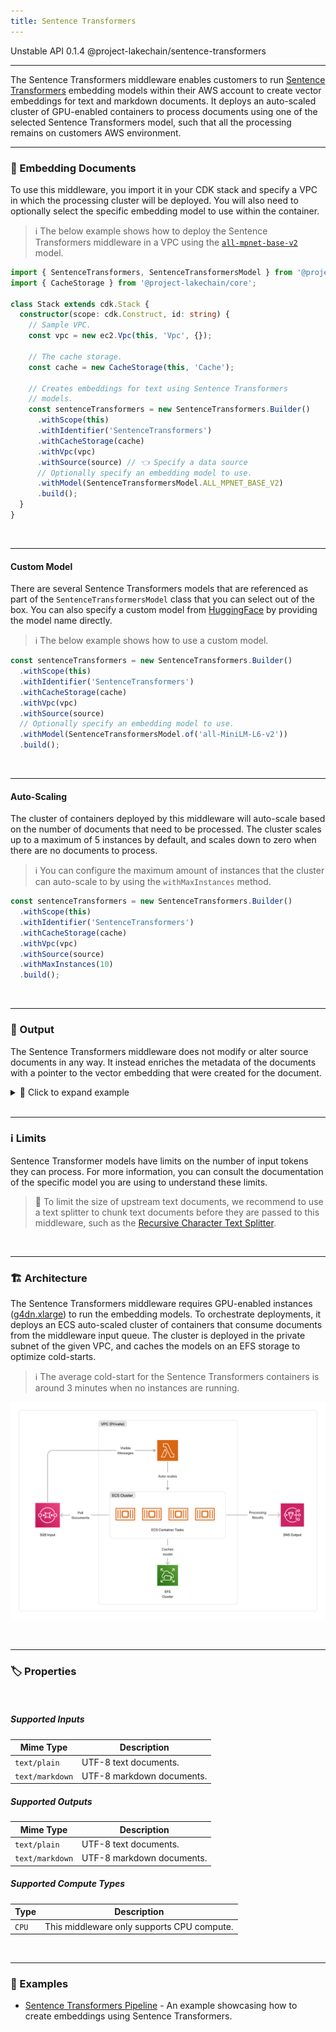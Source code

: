 ```yaml
---
title: Sentence Transformers
---
```


<span title="Label: Pro" data-view-component="true" class="Label Label--api text-uppercase">
  Unstable API
</span>
<span title="Label: Pro" data-view-component="true" class="Label Label--version text-uppercase">
  0.1.4
</span>
<span title="Label: Pro" data-view-component="true" class="Label Label--package">
  @project-lakechain/sentence-transformers
</span>
<br>

---

The Sentence Transformers middleware enables customers to run [Sentence Transformers](https://huggingface.co/sentence-transformers) embedding models within their AWS account to create vector embeddings for text and markdown documents. It deploys an auto-scaled cluster of GPU-enabled containers to process documents using one of the selected Sentence Transformers model, such that all the processing remains on customers AWS environment.

---

### 🤗 Embedding Documents

To use this middleware, you import it in your CDK stack and specify a VPC in which the processing cluster will be deployed. You will also need to optionally select the specific embedding model to use within the container.

> ℹ️ The below example shows how to deploy the Sentence Transformers middleware in a VPC using the [`all-mpnet-base-v2`](https://huggingface.co/sentence-transformers/all-mpnet-base-v2) model.

```typescript
import { SentenceTransformers, SentenceTransformersModel } from '@project-lakechain/sentence-transformers';
import { CacheStorage } from '@project-lakechain/core';

class Stack extends cdk.Stack {
  constructor(scope: cdk.Construct, id: string) {
    // Sample VPC.
    const vpc = new ec2.Vpc(this, 'Vpc', {});

    // The cache storage.
    const cache = new CacheStorage(this, 'Cache');

    // Creates embeddings for text using Sentence Transformers
    // models.
    const sentenceTransformers = new SentenceTransformers.Builder()
      .withScope(this)
      .withIdentifier('SentenceTransformers')
      .withCacheStorage(cache)
      .withVpc(vpc)
      .withSource(source) // 👈 Specify a data source
      // Optionally specify an embedding model to use.
      .withModel(SentenceTransformersModel.ALL_MPNET_BASE_V2)
      .build();
  }
}
```

<br>

---

#### Custom Model

There are several Sentence Transformers models that are referenced as part of the `SentenceTransformersModel` class that you can select out of the box. You can also specify a custom model from [HuggingFace](https://huggingface.co/sentence-transformers) by providing the model name directly.

> ℹ️ The below example shows how to use a custom model.

```typescript
const sentenceTransformers = new SentenceTransformers.Builder()
  .withScope(this)
  .withIdentifier('SentenceTransformers')
  .withCacheStorage(cache)
  .withVpc(vpc)
  .withSource(source)
  // Optionally specify an embedding model to use.
  .withModel(SentenceTransformersModel.of('all-MiniLM-L6-v2'))
  .build();
```

<br>

---

#### Auto-Scaling

The cluster of containers deployed by this middleware will auto-scale based on the number of documents that need to be processed. The cluster scales up to a maximum of 5 instances by default, and scales down to zero when there are no documents to process.

> ℹ️ You can configure the maximum amount of instances that the cluster can auto-scale to by using the `withMaxInstances` method.

```typescript
const sentenceTransformers = new SentenceTransformers.Builder()
  .withScope(this)
  .withIdentifier('SentenceTransformers')
  .withCacheStorage(cache)
  .withVpc(vpc)
  .withSource(source)
  .withMaxInstances(10)
  .build();
```

<br>

---

### 📄 Output

The Sentence Transformers middleware does not modify or alter source documents in any way. It instead enriches the metadata of the documents with a pointer to the vector embedding that were created for the document.

<details>
  <summary>💁 Click to expand example</summary>

  ```json
  {
    "specversion": "1.0",
    "id": "1780d5de-fd6f-4530-98d7-82ebee85ea39",
    "type": "document-created",
    "time": "2023-10-22T13:19:10.657Z",
    "data": {
        "chainId": "6ebf76e4-f70c-440c-98f9-3e3e7eb34c79",
        "source": {
            "url": "s3://bucket/document.txt",
            "type": "text/plain",
            "size": 245328,
            "etag": "1243cbd6cf145453c8b5519a2ada4779"
        },
        "document": {
            "url": "s3://bucket/document.txt",
            "type": "text/plain",
            "size": 245328,
            "etag": "1243cbd6cf145453c8b5519a2ada4779"
        },
        "metadata": {
          "properties": {
            "kind": "text",
            "attrs": {
              "embeddings": {
                "vectors": "s3://cache-storage/sentence-transformers/45a42b35c3225085.json",
                "model": "all-mpnet-base-v2",
                "dimensions": 768
            }
          }
        }
      }
    }
  }
  ```

</details>

<br>

---

### ℹ️ Limits

Sentence Transformer models have limits on the number of input tokens they can process. For more information, you can consult the documentation of the specific model you are using to understand these limits.

> 💁 To limit the size of upstream text documents, we recommend to use a text splitter to chunk text documents before they are passed to this middleware, such as the [Recursive Character Text Splitter](/project-lakechain/text-splitters/recursive-character-text-splitter).

<br>

---

### 🏗️ Architecture

The Sentence Transformers middleware requires GPU-enabled instances ([g4dn.xlarge](https://aws.amazon.com/ec2/instance-types/g4)) to run the embedding models. To orchestrate deployments, it deploys an ECS auto-scaled cluster of containers that consume documents from the middleware input queue. The cluster is deployed in the private subnet of the given VPC, and caches the models on an EFS storage to optimize cold-starts.

> ℹ️ The average cold-start for the Sentence Transformers containers is around 3 minutes when no instances are running.

![Sentence Transformers Architecture](../../../assets/sentence-transformers-architecture.png)

<br>

---

### 🏷️ Properties

<br>

##### Supported Inputs

|  Mime Type  | Description |
| ----------- | ----------- |
| `text/plain` | UTF-8 text documents. |
| `text/markdown` | UTF-8 markdown documents. |

##### Supported Outputs

|  Mime Type  | Description |
| ----------- | ----------- |
| `text/plain` | UTF-8 text documents. |
| `text/markdown` | UTF-8 markdown documents. |

##### Supported Compute Types

| Type  | Description |
| ----- | ----------- |
| `CPU` | This middleware only supports CPU compute. |

<br>

---

### 📖 Examples

- [Sentence Transformers Pipeline](https://github.com/awslabs/project-lakechain/tree/main/examples/simple-pipelines/embedding-pipelines/sentence-transformers-pipeline) - An example showcasing how to create embeddings using Sentence Transformers.
